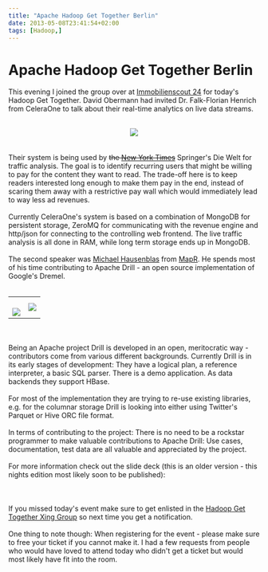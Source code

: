 ```yaml
---
title: "Apache Hadoop Get Together Berlin"
date: 2013-05-08T23:41:54+02:00
tags: [Hadoop,]
---
```


# Apache Hadoop Get Together Berlin


This evening I joined the group over at <a href="http://www.immobilienscout24.de/">Immobilienscout 24</a> for today's 
Hadoop Get Together. David Obermann had invited Dr. Falk-Florian Henrich from CeleraOne to talk about their real-time 
analytics on live data streams.<br><br><center><img 
src="http://isabel-drost.de/Bilder/wordpress/hgt_june_2013_2.jpg"/></center><br><br>Their system is being used by <del> 
the <a href="http://global.nytimes.com/">New York Times</a></del> Springer's Die Welt for traffic analysis. The goal is 
to identify recurring users that might be willing to pay for the content they want to read. The trade-off here is to 
keep readers interested long enough to make them pay in the end, instead of scaring them away with a restrictive pay 
wall which would immediately lead to way less ad revenues.<br> <br>Currently CeleraOne's system is based on a 
combination of MongoDB for persistent storage, ZeroMQ for communicating with the revenue engine and http/json for 
connecting to the controlling web frontend. The live traffic analysis is all done in RAM, while long term storage ends 
up in MongoDB.<br><br>The second speaker was <a href="http://mhausenblas.info/">Michael Hausenblas</a> from <a 
href="http://www.mapr.com/">MapR</a>. He spends most of his time contributing to Apache Drill - an open source 
implementation of Google's Dremel.<br><br><table><tr><td><br><img 
src="http://isabel-drost.de/Bilder/wordpress/hgt_june_2013.jpg"/><br></td><td><img 
src="http://isabel-drost.de/Bilder/wordpress/hgt_june_2013_1.JPG"/><br></td></tr></table><br><br>Being an Apache 
project Drill is developed in an open, meritocratic way - contributors come from various different backgrounds. 
Currently Drill is in its early stages of development: They have a logical plan, a reference interpreter, a basic SQL 
parser. There is a demo application. As data backends they support HBase.<br><br>For most of the implementation they 
are trying to re-use existing libraries, e.g. for the columnar storage Drill is looking into either using Twitter's 
Parquet or Hive ORC file format.<br><br>In terms of contributing to the project: There is no need to be a rockstar 
programmer to make valuable contributions to Apache Drill: Use cases, documentation, test data are all valuable and 
appreciated by the project.<br><br>For more information check out the slide deck (this is an older version - this 
nights edition most likely soon to be published):<br><br><script async class="speakerdeck-embed" 
data-id="43402fe08d640130efa412313926fc13" data-ratio="1.33333333333333" 
src="//speakerdeck.com/assets/embed.js"></script><br><br>If you missed today's event make sure to get enlisted in the 
<a href="http://www.xing.com/net/informationretrieval">Hadoop Get Together Xing Group</a> so next time you get a 
notification. <br><br>One thing to note though: When registering for the event - please make sure to free your ticket 
if you cannot make it. I had a few requests from people who would have loved to attend today who didn't get a ticket 
but would most likely have fit into the room.
